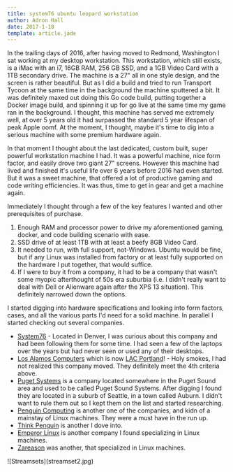 ```yaml
---
title: system76 ubuntu leopard workstation
author: Adron Hall
date: 2017-1-18
template: article.jade
---
```

In the trailing days of 2016, after having moved to Redmond, Washington I sat working at my desktop workstation. This workstation, which still exists, is a iMac with an i7, 16GB RAM, 256 GB SSD, and a 1GB Video Card with a 1TB secondary drive. The machine is a 27" all in one style design, and the screen is rather beautiful. But as I did a build and tried to run Transport Tycoon at the same time in the background the machine sputtered a bit. It was definitely maxed out doing this Go code build, putting together a Docker image build, and spinning it up for go live at the same time my game ran in the background. I thought, this machine has served me extremely well, at over 5 years old it had surpassed the standard 5 year lifespan of peak Apple oomf. At the moment, I thought, maybe it's time to dig into a serious machine with some premium hardware again.

<span class="more"></span>

In that moment I thought about the last dedicated, custom built, super powerful workstation machine I had. It was a powerful machine, nice form factor, and easily drove two giant 27" screens. However this machine had lived and finished it's useful life over 6 years before 2016 had even started. But it was a sweet machine, that offered a lot of productive gaming and code writing efficiencies. It was thus, time to get in gear and get a machine again.

Immediately I thought through a few of the key features I wanted and other prerequisites of purchase.

1. Enough RAM and processor power to drive my aforementioned gaming, docker, and code building scenario with ease.
2. SSD drive of at least 1TB with at least a beefy 8GB Video Card.
3. It needed to run, with full support, not-Windows. Ubuntu would be fine, but if any Linux was installed from factory or at least fully supported on the hardware I put together, that would suffice.
4. If I were to buy it from a company, it had to be a company that wasn't some myopic afterthought of 50s era suburbia (i.e. I didn't really want to deal with Dell or Alienware again after the XPS 13 situation). This definitely narrowed down the options.

I started digging into hardware specifications and looking into form factors, cases, and all the various parts I'd need for a solid machine. In parallel I started checking out several companies.

* [System76](https://system76.com/) - Located in Denver, I was curious about this company and had been following them for some time. I had seen a few of the laptops over the years but had never seen or used any of their desktops.
* [Los Alamos Computers](https://lacpdx.com) which is now [LAC Portland](https://lacpdx.com)! - Holy smokes, I had not realized this company moved. They definitely meet the 4th criteria above.
* [Puget Systems](https://www.pugetsystems.com/) is a company located somewhere in the Puget Sound area and used to be called Puget Sound Systems. After digging I found they are located in a suburb of Seattle, in a town called Auburn. I didn't want to rule them out so I kept them on the list and started researching.
* [Penguin Computing](http://www.penguincomputing.com/) is another one of the companies, and kidn of a mainstay of Linux machines. They were a must have in the run up.
* [Think Penguin](https://www.thinkpenguin.com/) is another I dove into.
* [Emperor Linux](http://emperorlinux.com/) is another company I found specializing in Linux machines.
* [Zareason](http://zareason.com/) was another, that specialized in Linux machines.

<div class="image float-right">
    ![Streamsets](streamset2.jpg)
</div>
